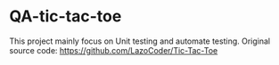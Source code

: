 # QA-tic-tac-toe

This project mainly focus on Unit testing and automate testing.
Original source code: https://github.com/LazoCoder/Tic-Tac-Toe
